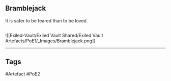 ## Bramblejack
It is safer to be feared than to be loved.
##
![[Exiled-Vault/Exiled Vault Shared/Exiled Vault Artefacts/PoE1/_Images/Bramblejack.png]]

---
## Tags
#Artefact
#PoE2